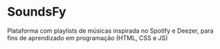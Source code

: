 # SoundsFy
Plataforma com playlists de músicas inspirada no Spotify e Deezer, para fins de aprendizado em programação (HTML, CSS e JS)
